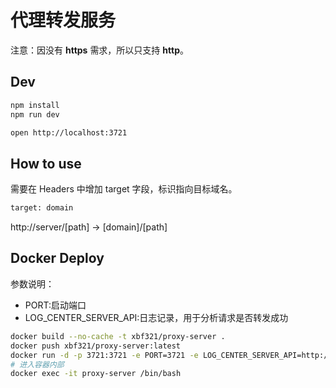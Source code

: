 # 代理转发服务

注意：因没有 **https** 需求，所以只支持 **http**。

## Dev

```bash
npm install
npm run dev
```

```bash
open http://localhost:3721
```

## How to use

需要在 Headers 中增加 target 字段，标识指向目标域名。

```bash
target: domain
```

http://server/[path] -> [domain]/[path]

## Docker Deploy

参数说明：

* PORT:启动端口
* LOG_CENTER_SERVER_API:日志记录，用于分析请求是否转发成功

```bash
docker build --no-cache -t xbf321/proxy-server .
docker push xbf321/proxy-server:latest
docker run -d -p 3721:3721 -e PORT=3721 -e LOG_CENTER_SERVER_API=http://log-collector/proxy-server.log --restart unless-stopped  --name proxy-server xbf321/proxy-server:latest
# 进入容器内部
docker exec -it proxy-server /bin/bash
```
